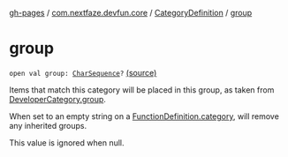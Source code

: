 [gh-pages](../../index.md) / [com.nextfaze.devfun.core](../index.md) / [CategoryDefinition](index.md) / [group](.)

# group

`open val group: `[`CharSequence`](https://kotlinlang.org/api/latest/jvm/stdlib/kotlin/-char-sequence/index.html)`?` [(source)](https://github.com/NextFaze/dev-fun/tree/master/devfun-annotations/src/main/java/com/nextfaze/devfun/core/Definitions.kt#L90)

Items that match this category will be placed in this group, as taken from [DeveloperCategory.group](../../com.nextfaze.devfun.annotations/-developer-category/group.md).

When set to an empty string on a [FunctionDefinition.category](../-function-definition/category.md), will remove any inherited groups.

This value is ignored when null.

